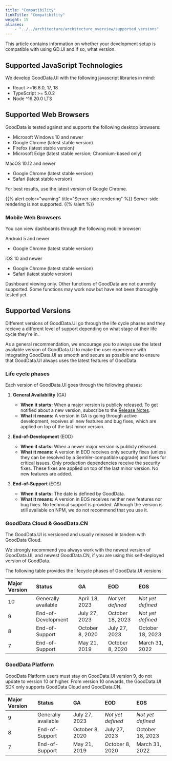 ```yaml
---
title: "Compatibility"
linkTitle: "Compatibility"
weight: 15
aliases:
    - "../../architecture/architecture_overview/supported_versions"
---
```


This article contains information on whether your development setup is compatible with using GD.UI and if so, what version.

## Supported JavaScript Technologies

We develop GoodData.UI with the following javascript libraries in mind:

-   React >=16.8.0, 17, 18
-   TypeScript >= 5.0.2
-   Node ^16.20.0 LTS

## Supported Web Browsers

GoodData is tested against and supports the following desktop browsers:

-   Microsoft Windows 10 and newer
-   Google Chrome (latest stable version)
-   Firefox (latest stable version)
-   Microsoft Edge (latest stable version; Chromium-based only)

MacOS 10.12 and newer

-   Google Chrome (latest stable version)
-   Safari (latest stable version)

For best results, use the latest version of Google Chrome.

{{% alert color="warning" title="Server-side rendering" %}}
Server-side rendering is not supported.
{{% /alert %}}

### Mobile Web Browsers

You can view dashboards through the following mobile browser:

Android 5 and newer

-   Google Chrome (latest stable version)

iOS 10 and newer

-   Google Chrome (latest stable version)
-   Safari (latest stable version)

Dashboard viewing only. Other functions of GoodData are not currently supported. Some functions may work now but have not been thoroughly tested yet.

## Supported Versions

Different versions of GoodData.UI go through the life cycle phases and they recieve a different level of support depending on what stage of their life cycle they're in.

As a general recommendation, we encourage you to always use the latest available version of GoodData.UI to make the user experience with integrating GoodData.UI as smooth and secure as possible and to ensure that GoodData.UI always uses the latest features of GoodData.

### Life cycle phases

Each version of GoodData.UI goes through the following phases:

1. **General Availability** (GA)

    - **When it starts:** When a major version is publicly released. To get notified about a new version, subscribe to the [Release Notes](https://support.gooddata.com/hc/en-us/sections/203564877).
    - **What it means:** A version in GA is going through active development, receives all new features and bug fixes, which are applied on top of the last minor version.

2. **End-of-Development** (EOD)

    - **When it starts:** When a newer major version is publicly released.
    - **What it means:** A version in EOD receives only security fixes (unless they can be resolved by a SemVer-compatible upgrade) and fixes for critical issues. Only production dependencies receive the security fixes. These fixes are applied on top of the last minor version. No new features are added.

3. **End-of-Support** (EOS)
    - **When it starts:** The date is defined by GoodData.
    - **What it means:** A version in EOS receives neither new features nor bug fixes. No technical support is provided. Although the version is still available on NPM, we do not recommend that you use it.

### GoodData Cloud & GoodData.CN

The GoodData.UI is versioned and usually released in tandem with GoodData Cloud.

We strongly recommend you always work with the newest version of GoodData.UI, and newest GoodData.CN, if you are using this self-deployed version of GoodData.

The following table provides the lifecycle phases of GoodData.UI versions:

| Major Version | Status              | GA              | EOD               | EOS               |
| :------------ | :------------------ | :-------------- | :---------------- | :---------------- |
| 10            | Generally available | April 18, 2023  | _Not yet defined_ | _Not yet defined_ |
| 9             | End-of-Development  | July 27, 2023   | October 18, 2023  | _Not yet defined_ |
| 8             | End-of-Support      | October 8, 2020 | July 27, 2023     | October 18, 2023  |
| 7             | End-of-Support      | May 21, 2019    | October 8, 2020   | March 31, 2022    |

### GoodData Platform

GoodData Platform users must stay on GoodData.UI version 9, do not update to version 10 or higher. From version 10 onwards, the GoodData.UI SDK only supports GoodData Cloud and GoodData.CN.

| Major Version | Status              | GA              | EOD               | EOS               |
| :------------ | :------------------ | :-------------- | :---------------- | :---------------- |
| 9             | Generally available | July 27, 2023   | _Not yet defined_ | _Not yet defined_ |
| 8             | End-of-Support      | October 8, 2020 | July 27, 2023     | October 18, 2023  |
| 7             | End-of-Support      | May 21, 2019    | October 8, 2020   | March 31, 2022    |

